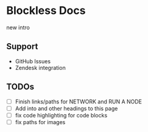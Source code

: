 # Blockless Docs

new intro

## Support

- GitHub Issues
- Zendesk integration

## TODOs

- [ ] Finish links/paths for NETWORK and RUN A NODE
- [ ] Add into and other headings to this page
- [ ] fix code highlighting for code blocks
- [ ] fix paths for images
